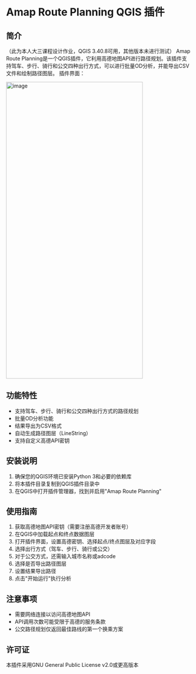 # Amap Route Planning QGIS 插件

## 简介
（此为本人大三课程设计作业，QGIS 3.40.8可用，其他版本未进行测试）
Amap Route Planning是一个QGIS插件，它利用高德地图API进行路径规划。该插件支持驾车、步行、骑行和公交四种出行方式，可以进行批量OD分析，并能导出CSV文件和绘制路径图层。
插件界面：

<img width="371" height="803" alt="image" src="https://github.com/user-attachments/assets/c8424d17-3920-40b1-b6d8-a7067b166850" />

## 功能特性
- 支持驾车、步行、骑行和公交四种出行方式的路径规划
- 批量OD分析功能
- 结果导出为CSV格式
- 自动生成路径图层（LineString）
- 支持自定义高德API密钥

## 安装说明
1. 确保您的QGIS环境已安装Python 3和必要的依赖库
2. 将本插件目录复制到QGIS插件目录中
3. 在QGIS中打开插件管理器，找到并启用"Amap Route Planning"

## 使用指南
1. 获取高德地图API密钥（需要注册高德开发者账号）
2. 在QGIS中加载起点和终点数据图层
3. 打开插件界面，设置高德密钥、选择起点/终点图层及对应字段
4. 选择出行方式（驾车、步行、骑行或公交）
5. 对于公交方式，还需输入城市名称或adcode
6. 选择是否导出路径图层
7. 设置结果导出路径
8. 点击"开始运行"执行分析

## 注意事项
- 需要网络连接以访问高德地图API
- API调用次数可能受限于高德的服务条款
- 公交路径规划仅返回最佳路线的第一个换乘方案

## 许可证
本插件采用GNU General Public License v2.0或更高版本

